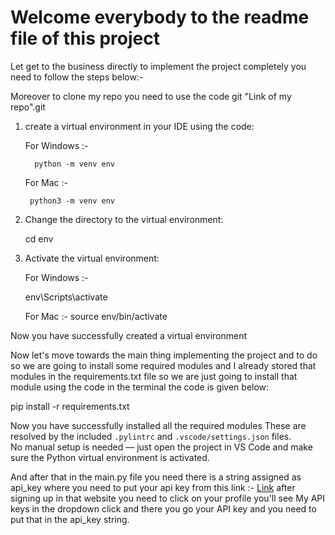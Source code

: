 # Welcome everybody to the readme file of this project
Let get to the business directly 
to implement the project completely you need to follow the steps below:-

Moreover to clone my repo you need to use the code git "Link of my repo".git

1. create a virtual environment in your IDE using the code:
 
    For Windows :- 
 
         python -m venv env

    For Mac :-

        python3 -m venv env

2. Change the directory to the virtual environment:
    
    cd env

3. Activate the virtual environment:

    For Windows :-

    env\Scripts\activate

    For Mac :-
    source env/bin/activate

Now you have successfully created a virtual environment

Now let's move towards the main thing implementing the project and to do so we are going to install some required modules and I already stored that modules in the requirements.txt file so we are just going to install that module using the code in the terminal the code is given below:

pip install -r requirements.txt

Now you have successfully installed all the required modules
These are resolved by the included `.pylintrc` and `.vscode/settings.json` files.  
No manual setup is needed — just open the project in VS Code and make sure the Python virtual environment is activated.

And after that in the main.py file you need there is a string assigned as api_key where you need to put your api key from this link :- [Link](https://openweathermap.org/api) after signing up in that website you need to click on your profile you'll see My API keys in the dropdown click and there you go your API key and you need to put that in the api_key string.

